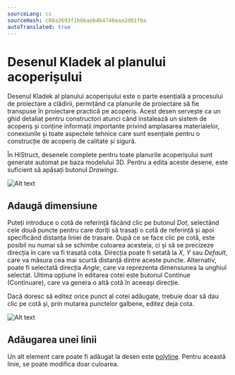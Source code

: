 ```yaml
---
sourceLang: cs
sourceHash: c08a3693f1b66aeb4b4746eaa2d01f6a
autoTranslated: true
---
```


# Desenul Kladek al planului acoperișului

Desenul Kladek al planului acoperișului este o parte esențială a procesului de proiectare a clădirii, permițând ca planurile de proiectare să fie transpuse în proiectare practică pe acoperiș. Acest desen servește ca un ghid detaliat pentru constructori atunci când instalează un sistem de acoperiș și conține informații importante privind amplasarea materialelor, conexiunile și toate aspectele tehnice care sunt esențiale pentru o construcție de acoperiș de calitate și sigură.

În HiStruct, desenele complete pentru toate planurile acoperișului sunt generate automat pe baza modelului 3D. Pentru a edita aceste desene, este suficient să apăsați butonul *Drawings*.


![Alt text](img/drawingsRoofTilling.png)

## Adaugă dimensiune

Puteți introduce o cotă de referință făcând clic pe butonul *Dot*, selectând cele două puncte pentru care doriți să trasați o cotă de referință și apoi specificând distanța liniei de trasare. După ce se face clic pe cotă, este posibil nu numai să se schimbe culoarea acesteia, ci și să se precizeze direcția în care va fi trasată cota. Direcția poate fi setată la *X*, *Y* sau *Default*, care va măsura cea mai scurtă distanță dintre aceste puncte. Alternativ, poate fi selectată direcția *Angle*, care va reprezenta dimensiunea la unghiul selectat. Ultima opțiune în editarea cotei este butonul Continue (Continuare), care va genera o altă cotă în aceeași direcție.

Dacă doresc să editez orice punct al cotei adăugate, trebuie doar să dau clic pe cotă și, prin mutarea punctelor galbene, editez deja cota.

![Alt text](img/drawingsDimensionsProperties.png)

## Adăugarea unei linii

Un alt element care poate fi adăugat la desen este [polyline](polylineInput.md). Pentru această linie, se poate modifica doar culoarea.



